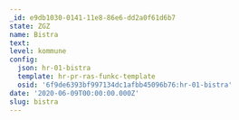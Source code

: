 ```yaml
---
_id: e9db1030-0141-11e8-86e6-dd2a0f61d6b7
state: ZGZ
name: Bistra
text:
level: kommune
config:
  json: hr-01-bistra
  template: hr-pr-ras-funkc-template
  osid: '6f9de6393bf997134dc1afbb45096b76:hr-01-bistra'
date: '2020-06-09T00:00:00.000Z'
slug: bistra
---
```

